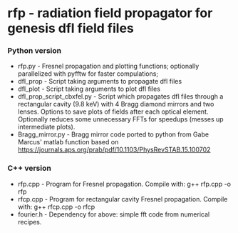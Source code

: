 # rfp - radiation field propagator for genesis dfl field files

### Python version
- rfp.py - Fresnel propagation and plotting functions; optionally parallelized with pyfftw for faster compulations;
- dfl_prop - Script taking arguments to propagate dfl files
- dfl_plot - Script taking arguments to plot dfl files
- dfl_prop_script_cbxfel.py - Script which propagates dfl files through a rectangular cavity (9.8 keV) with 4 Bragg diamond mirrors and two lenses. Options to save plots of fields after each optical element. Optionally reduces some unnecessary FFTs for speedups (messes up intermediate plots).
- Bragg_mirror.py - Bragg mirror code ported to python from Gabe Marcus' matlab function based on https://journals.aps.org/prab/pdf/10.1103/PhysRevSTAB.15.100702

### C++ version
- rfp.cpp - Program for Fresnel propagation. Compile with: g++ rfp.cpp -o rfp
- rfcp.cpp - Program for rectangular cavity Fresnel propagation. Compile with: g++ rfcp.cpp -o rfcp
- fourier.h - Dependency for above: simple fft code from numerical recipes.
